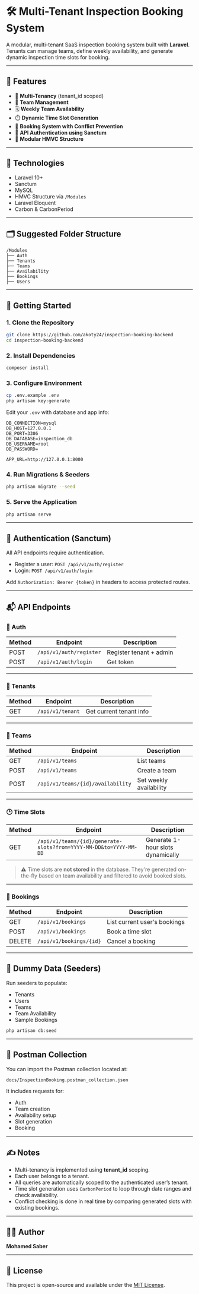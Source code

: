 
# 🛠️ Multi-Tenant Inspection Booking System

A modular, multi-tenant SaaS inspection booking system built with **Laravel**. Tenants can manage teams, define weekly availability, and generate dynamic inspection time slots for booking.

---

## 📌 Features

- 🏢 **Multi-Tenancy** (tenant_id scoped)
- 👥 **Team Management**
- 🗓️ **Weekly Team Availability**
- ⏱️ **Dynamic Time Slot Generation**
- 📆 **Booking System with Conflict Prevention**
- 🔐 **API Authentication using Sanctum**
- 📁 **Modular HMVC Structure**

---

## 🧱 Technologies

- Laravel 10+
- Sanctum
- MySQL
- HMVC Structure via `/Modules`
- Laravel Eloquent
- Carbon & CarbonPeriod

---

## 🗂 Suggested Folder Structure

```
/Modules
├── Auth
├── Tenants
├── Teams
├── Availability
├── Bookings
├── Users
```

---

## 🚀 Getting Started

### 1. Clone the Repository

```bash
git clone https://github.com/akoty24/inspection-booking-backend
cd inspection-booking-backend
```

### 2. Install Dependencies

```bash
composer install
```

### 3. Configure Environment

```bash
cp .env.example .env
php artisan key:generate
```

Edit your `.env` with database and app info:

```env
DB_CONNECTION=mysql
DB_HOST=127.0.0.1
DB_PORT=3306
DB_DATABASE=inspection_db
DB_USERNAME=root
DB_PASSWORD=

APP_URL=http://127.0.0.1:8000
```

### 4. Run Migrations & Seeders

```bash
php artisan migrate --seed
```

### 5. Serve the Application

```bash
php artisan serve
```

---

## 🔑 Authentication (Sanctum)

All API endpoints require authentication.

- Register a user: `POST /api/v1/auth/register`
- Login: `POST /api/v1/auth/login`

Add `Authorization: Bearer {token}` in headers to access protected routes.

---

## 📬 API Endpoints

### 🔐 Auth

| Method | Endpoint | Description |
|--------|----------|-------------|
| POST | `/api/v1/auth/register` | Register tenant + admin |
| POST | `/api/v1/auth/login` | Get token |

---

### 🏢 Tenants

| Method | Endpoint | Description |
|--------|----------|-------------|
| GET | `/api/v1/tenant` | Get current tenant info |

---

### 👥 Teams

| Method | Endpoint | Description |
|--------|----------|-------------|
| GET | `/api/v1/teams` | List teams |
| POST | `/api/v1/teams` | Create a team |
| POST | `/api/v1/teams/{id}/availability` | Set weekly availability |

---

### 🕒 Time Slots

| Method | Endpoint | Description |
|--------|----------|-------------|
| GET | `/api/v1/teams/{id}/generate-slots?from=YYYY-MM-DD&to=YYYY-MM-DD` | Generate 1-hour slots dynamically |

> ⚠️ Time slots are **not stored** in the database. They're generated on-the-fly based on team availability and filtered to avoid booked slots.

---

### 📅 Bookings

| Method | Endpoint | Description |
|--------|----------|-------------|
| GET | `/api/v1/bookings` | List current user's bookings |
| POST | `/api/v1/bookings` | Book a time slot |
| DELETE | `/api/v1/bookings/{id}` | Cancel a booking |

---



## 🌱 Dummy Data (Seeders)

Run seeders to populate:

- Tenants
- Users
- Teams
- Team Availability
- Sample Bookings

```bash
php artisan db:seed
```

---

## 📂 Postman Collection

You can import the Postman collection located at:

```
docs/InspectionBooking.postman_collection.json
```

It includes requests for:

- Auth
- Team creation
- Availability setup
- Slot generation
- Booking

---

## ✍️ Notes

- Multi-tenancy is implemented using **tenant_id** scoping.
- Each user belongs to a tenant.
- All queries are automatically scoped to the authenticated user’s tenant.
- Time slot generation uses `CarbonPeriod` to loop through date ranges and check availability.
- Conflict checking is done in real time by comparing generated slots with existing bookings.

---

## 🧑‍💻 Author

**Mohamed Saber**  

---

## 📝 License

This project is open-source and available under the [MIT License](LICENSE).
